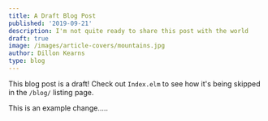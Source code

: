 ```yaml
---
title: A Draft Blog Post
published: '2019-09-21'
description: I'm not quite ready to share this post with the world
draft: true
image: /images/article-covers/mountains.jpg
author: Dillon Kearns
type: blog
---
```

This blog post is a draft! Check out `Index.elm` to see how it's being skipped in the `/blog/` listing page.





This is an example change.....
